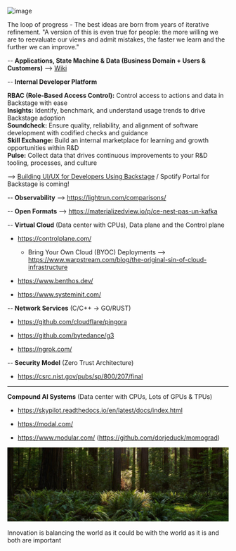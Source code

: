 ![image](https://user-images.githubusercontent.com/658791/209478115-2fefbd42-26ce-4552-be01-bdc84a109277.png)

The loop of progress - The best ideas are born from years of iterative refinement. "A version of this is even true for people: the more willing we are to reevaluate our views and admit mistakes, the faster we learn and the further we can improve."

-- **Applications, State Machine & Data (Business Domain + Users & Customers)**  --> [Wiki](https://github.com/ankumar/Open-software-design/wiki)

-- **Internal Developer Platform**  

**RBAC (Role-Based Access Control):** Control access to actions and data in Backstage with ease  
**Insights:** Identify, benchmark, and understand usage trends to drive Backstage adoption  
**Soundcheck:** Ensure quality, reliability, and alignment of software development with codified checks and guidance  
**Skill Exchange:** Build an internal marketplace for learning and growth opportunities within R&D  
**Pulse:** Collect data that drives continuous improvements to your R&D tooling, processes, and culture  

--> [Building UI/UX for Developers Using Backstage](https://backstage.spotify.com/docs/) / Spotify Portal for Backstage is coming!

-- **Observability** --> https://lightrun.com/comparisons/    

-- **Open Formats** --> https://materializedview.io/p/ce-nest-pas-un-kafka

-- **Virtual Cloud** (Data center with CPUs), Data plane and the Control plane

- https://controlplane.com/  
  - Bring Your Own Cloud (BYOC) Deployments --> https://www.warpstream.com/blog/the-original-sin-of-cloud-infrastructure

- https://www.benthos.dev/
- https://www.systeminit.com/

-- **Network Services**  (C/C++ -> GO/RUST)

- https://github.com/cloudflare/pingora
  
- https://github.com/bytedance/g3
  
- https://ngrok.com/

-- **Security Model** (Zero Trust Architecture)

- https://csrc.nist.gov/pubs/sp/800/207/final

---
**Compound AI Systems**  (Data center with CPUs, Lots of GPUs & TPUs)
- https://skypilot.readthedocs.io/en/latest/docs/index.html  

- https://modal.com/  

- https://www.modular.com/ (https://github.com/dorjeduck/momograd)
     
![](https://github.com/ankumar/architecture/blob/main/images/product%20development%2C%20change%2C%20and%20improvement.jpeg)

Innovation is balancing the world as it could be with the world as it is and both are important


